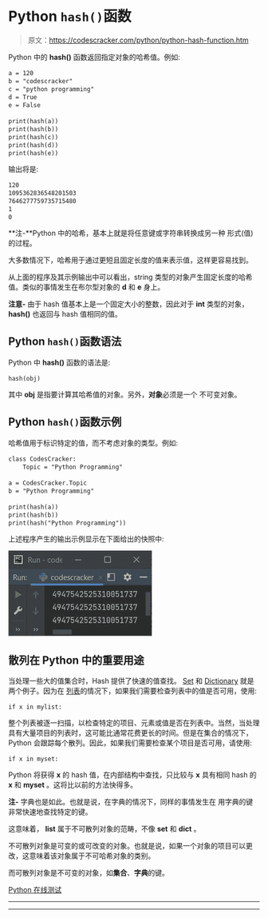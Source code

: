 # Python `hash()`函数

> 原文：<https://codescracker.com/python/python-hash-function.htm>

Python 中的 **hash()** 函数返回指定对象的哈希值。例如:

```
a = 120
b = "codescracker"
c = "python programming"
d = True
e = False

print(hash(a))
print(hash(b))
print(hash(c))
print(hash(d))
print(hash(e))
```

输出将是:

```
120
1095362836548201503
7646277759735715480
1
0
```

**注-**Python 中的哈希，基本上就是将任意键或字符串转换成另一种 形式(值)的过程。

大多数情况下，哈希用于通过更短且固定长度的值来表示值，这样更容易找到。

从上面的程序及其示例输出中可以看出，string 类型的对象产生固定长度的哈希值。类似的事情发生在布尔型对象的 **d** 和 **e** 身上。

**注意-** 由于 hash 值基本上是一个固定大小的整数，因此对于 **int** 类型的对象， **hash()** 也返回与 hash 值相同的值。

## Python `hash()`函数语法

Python 中 **hash()** 函数的语法是:

```
hash(obj)
```

其中 **obj** 是指要计算其哈希值的对象。另外，**对象**必须是一个 不可变对象。

## Python `hash()`函数示例

哈希值用于标识特定的值，而不考虑对象的类型。例如:

```
class CodesCracker:
    Topic = "Python Programming"

a = CodesCracker.Topic
b = "Python Programming"

print(hash(a))
print(hash(b))
print(hash("Python Programming"))
```

上述程序产生的输出示例显示在下面给出的快照中:

![python hash function](img/2ffa3d1988b8f7235cd99d389ad4ddf4.png)

## 散列在 Python 中的重要用途

当处理一些大的值集合时，Hash 提供了快速的值查找。 [Set](/python/python-set.htm) 和 [Dictionary](/python/python-dictionary.htm) 就是两个例子。因为在 [列表](/python/python-lists.htm)的情况下，如果我们需要检查列表中的值是否可用，使用:

```
if x in mylist:
```

整个列表被逐一扫描，以检查特定的项目、元素或值是否在列表中。当然，当处理具有大量项目的列表时，这可能比通常花费更长的时间。但是在集合的情况下，Python 会跟踪每个散列。因此，如果我们需要检查某个项目是否可用，请使用:

```
if x in myset:
```

Python 将获得 **x** 的 hash 值，在内部结构中查找，只比较与 **x** 具有相同 hash 的 **x** 和 **myset** 。这将比以前的方法快得多。

**注-** 字典也是如此。也就是说，在字典的情况下，同样的事情发生在 用字典的键非常快速地查找特定的键。

这意味着， **list** 属于不可散列对象的范畴，不像 **set** 和 **dict** 。

不可散列对象是可变的或可改变的对象。也就是说，如果一个对象的项目可以更改，这意味着该对象属于不可哈希对象的类别。

而可散列对象是不可变的对象，如**集合**、**字典**的键。

[Python 在线测试](/exam/showtest.php?subid=10)

* * *

* * *